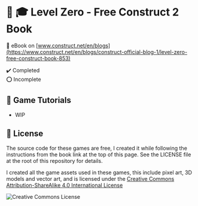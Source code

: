 # :notebook_with_decorative_cover: :mortar_board: Level Zero - Free Construct 2 Book

:link: eBook on [www.construct.net/en/blogs](https://www.construct.net/en/blogs/construct-official-blog-1/level-zero-free-construct-book-853)

:heavy_check_mark: Completed  
:o: Incomplete

## :beginner: Game Tutorials

- WIP

## :page_with_curl: License

The source code for these games are free, I created it while following the instructions from the book link at the top of this page. See the LICENSE file at the root of this repository for details.

I created all the game assets used in these games, this include pixel art, 3D models and vector art, and is licensed under the [Creative Commons Attribution-ShareAlike 4.0 International License](http://creativecommons.org/licenses/by-sa/4.0/)

![Creative Commons License](https://i.creativecommons.org/l/by-sa/4.0/88x31.png)
